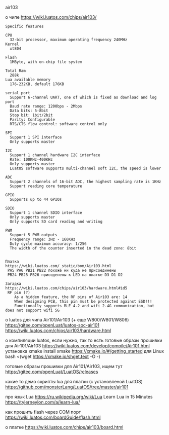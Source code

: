 air103

о чипе
 https://wiki.luatos.com/chips/air103/

~~~
Specific features

CPU   
  32-bit processor, maximum operating frequency 240MHz
Kernel 
  xt804

Flash 
  1MByte, with on-chip file system 

Total Ram 
  288k
Lua available memory 
  176-232KB, default 176KB

serial port
  Support 6-channel UART, one of which is fixed as download and log port
  Baud rate range: 1200bps - 2Mbps
  Data bits: 5-8bit
  Stop bit: 1bit/2bit
  Parity: Configurable
  RTS/CTS flow control: software control only

SPI
  Support 1 SPI interface
  Only supports master

I2C
  Support 1 channel hardware I2C interface
  Rate: 100KHz-400KHz
  Only supports master
  LuatOS software supports multi-channel soft I2C, the speed is lower

ADC
  Support 2 channels of 16-bit ADC, the highest sampling rate is 1KHz
  Support reading core temperature

GPIO
  Supports up to 44 GPIOs

SDIO
  Support 1 channel SDIO interface
  Only supports master
  Only supports SD card reading and writing

PWM  
  Support 5 PWM outputs
  Frequency range: 3Hz - 160KHz
  Duty cycle maximum accuracy: 1/256
  The width of the counter inserted in the dead zone: 8bit

~~~


~~~

Платка
https://wiki.luatos.com/_static/bom/Air103.html
 PA5 PA6 PB21 PB22 похоже ни куда не присоединены
 PB24 PB25 PB26 присоденены к LED на платке D3 D1 D2

Загадка
https://wiki.luatos.com/chips/air103/hardware.html#id5
 RF pin (?) 
	As a hidden feature, the RF pins of Air103 are: 14
	When designing PCB, this pin must be protected against ESD!!!
	Functionally supports BLE 4.2 and wifi 2.4G communication, but does not support wifi 5G

~~~

о luatos для чипа Air101/Air103 (+ еще W800/W801/W806)
 https://gitee.com/openLuat/luatos-soc-air101
 https://wiki.luatos.com/chips/air103/hardware.html

о компиляции luatos, если нужно, так то есть готовые образы прошивки для Air101/Air103
 https://wiki.luatos.com/develop/compile/Air101.html
  установка  xmake
   install xmake https://xmake.io/#/getting_started
  для Linux
   bash <(wget https://xmake.io/shget.text -O -)


готовые образы прошивки для Air101/Air103, ищем тут
 https://gitee.com/openLuat/LuatOS/releases
 
какие то демо скрипты lua для платки (с установленой LuatOS)
 https://github.com/monsterLang/LuatOS/tree/master/air101


про язык Lua
 https://ru.wikipedia.org/wiki/Lua
Learn Lua in 15 Minutes
 https://tylerneylon.com/a/learn-lua/


как прошить flash через COM порт
 https://wiki.luatos.com/boardGuide/flash.html


о платке
 https://wiki.luatos.com/chips/air103/board.html

